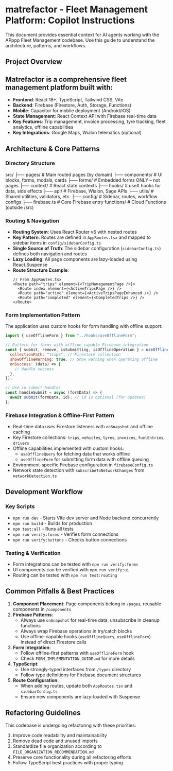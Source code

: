 # matrefactor - Fleet Management Platform: Copilot Instructions

This document provides essential context for AI agents working with the APppp Fleet Management codebase. Use this guide to understand the architecture, patterns, and workflows.

## Project Overview

## Matrefactor is a comprehensive fleet management platform built with:

- **Frontend**: React 18+, TypeScript, Tailwind CSS, Vite
- **Backend**: Firebase (Firestore, Auth, Storage, Functions)
- **Mobile**: Capacitor for mobile deployment (Android/iOS)
- **State Management**: React Context API with Firebase real-time data
- **Key Features**: Trip management, invoice processing, tyre tracking, fleet analytics, offline capabilities
- **Key Integrations**: Google Maps, Wialon telematics (optional)

## Architecture & Core Patterns

### Directory Structure

src/
├── pages/ # Main routed pages (by domain)
├── components/ # UI blocks, forms, modals, cards
├── forms/ # Embedded forms ONLY – not pages
├── context/ # React state contexts
├── hooks/ # useX hooks for data, side effects
├── api/ # Firebase, Wialon, Sage APIs
├── utils/ # Shared utilities, validators, etc.
├── config/ # Sidebar, routes, workflow configs
├── firebase.ts # Core Firebase entry
functions/ # Cloud Functions (outside /src)

### Routing & Navigation

- **Routing System**: Uses React Router v6 with nested routes
- **Key Pattern**: Routes are defined in `AppRoutes.tsx` and mapped to sidebar items in `config/sidebarConfig.ts`
- **Single Source of Truth**: The sidebar configuration (`sidebarConfig.ts`) defines both navigation and routes
- **Lazy Loading**: All page components are lazy-loaded using React.Suspense
- **Route Structure Example**:
  ```tsx
  // From AppRoutes.tsx
  <Route path="trips" element={<TripManagementPage />}>
    <Route index element={<ActiveTripsPage />} />
    <Route path="active" element={<ActiveTripsPageEnhanced />} />
    <Route path="completed" element={<CompletedTrips />} />
  </Route>
  ```

### Form Implementation Pattern

The application uses custom hooks for form handling with offline support:

```jsx
import { useOfflineForm } from "../hooks/useOfflineForm";

// Pattern for forms with offline-capable Firebase integration
const { submit, remove, isSubmitting, isOfflineOperation } = useOfflineForm({
  collectionPath: "trips", // Firestore collection
  showOfflineWarning: true, // Show warning when operating offline
  onSuccess: (data) => {
    // Handle success
  },
});

// Use in submit handler
const handleSubmit = async (formData) => {
  await submit(formData, id); // id is optional (for updates)
};
```

### Firebase Integration & Offline-First Pattern

- Real-time data uses Firestore listeners with `onSnapshot` and offline caching
- Key Firestore collections: `trips`, `vehicles`, `tyres`, `invoices`, `fuelEntries`, `drivers`
- Offline capabilities implemented with custom hooks:
  - `useOfflineQuery` for fetching data that works offline
  - `useOfflineForm` for submitting form data with offline queuing
- Environment-specific Firebase configuration in `firebaseConfig.ts`
- Network state detection with `subscribeToNetworkChanges` from `networkDetection.ts`

## Development Workflow

### Key Scripts

- `npm run dev` - Starts Vite dev server and Node backend concurrently
- `npm run build` - Builds for production
- `npm test:all` - Runs all tests
- `npm run verify:forms` - Verifies form connections
- `npm run verify:buttons` - Checks button connections

### Testing & Verification

- Form integrations can be tested with `npm run verify:forms`
- UI components can be verified with `npm run verify:ui`
- Routing can be tested with `npm run test:routing`

## Common Pitfalls & Best Practices

1. **Component Placement**: Page components belong in `/pages`, reusable components in `/components`
2. **Firebase Patterns**:
   - Always use `onSnapshot` for real-time data, unsubscribe in cleanup functions
   - Always wrap Firebase operations in try/catch blocks
   - Use offline-capable hooks (`useOfflineQuery`, `useOfflineForm`) instead of direct Firestore calls
3. **Form Integration**:
   - Follow offline-first patterns with `useOfflineForm` hook
   - Check `FORM_IMPLEMENTATION_GUIDE.md` for more details
4. **TypeScript**:
   - Use strongly-typed interfaces from `/types` directory
   - Follow type definitions for Firebase document structures
5. **Route Configuration**:
   - When adding routes, update both `AppRoutes.tsx` and `sidebarConfig.ts`
   - Ensure new components are lazy-loaded with Suspense

## Refactoring Guidelines

This codebase is undergoing refactoring with these priorities:

1. Improve code readability and maintainability
2. Remove dead code and unused imports
3. Standardize file organization according to `FILE_ORGANIZATION_RECOMMENDATION.md`
4. Preserve core functionality during all refactoring efforts
5. Follow TypeScript best practices with proper typing
